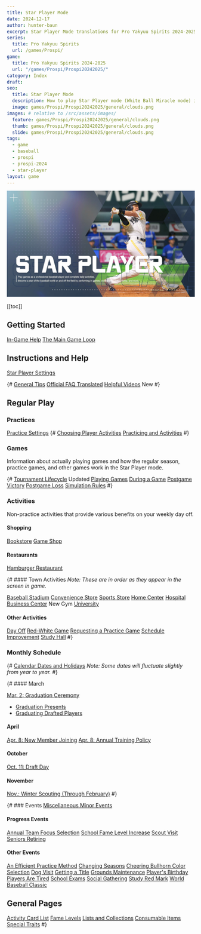 ```yaml
---
title: Star Player Mode
date: 2024-12-17
author: hunter-baun
excerpt: Star Player Mode translations for Pro Yakyuu Spirits 2024-2025
series:
  title: Pro Yakyuu Spirits
  url: /games/Prospi/
game: 
  title: Pro Yakyuu Spirits 2024-2025
  url: "/games/Prospi/Prospi20242025/"
category: Index
draft: 
seo:
  title: Star Player Mode
  description: How to play Star Player mode (White Ball Miracle mode) in Prospi 2024-2025
  image: games/Prospi/Prospi20242025/general/clouds.png
images: # relative to /src/assets/images/
  feature: games/Prospi/Prospi20242025/general/clouds.png
  thumb: games/Prospi/Prospi20242025/general/clouds.png
  slide: games/Prospi/Prospi20242025/general/clouds.png
tags:
  - game
  - baseball
  - prospi
  - prospi-2024
  - star-player
layout: game
---
```

![Star Player title card](/assets/images/games/Prospi/Prospi20242025/general/title-cards/title-card-star-player.png)

[[toc]]
<article class="prose max-w-xl lg:max-w-4xl lg:prose-lg">

## Getting Started
[In-Game Help](./General/Official-Help)
[The Main Game Loop](./General/Main-Game-Loop)

## Instructions and Help
[Star Player Settings](./General/Star-Player-Settings)

{# [General Tips](<./General>)
[Official FAQ Translated](./General/FAQ)
[Helpful Videos](./General/Helpful-Videos) <span class="badge badge-primary">New</span> #}

## Regular Play
### Practices
[Practice Settings](./General/Setting-Practice-Orders)
{# [Choosing Player Activities](./General/Player-Activities)
[Practicing and Activities](./General/Practicing) #}

### Games
Information about actually playing games and how the regular season, practice games, and other games work in the Star Player mode.

{# [Tournament Lifecycle](./Gameplay/Tournament-Bracket-Selection) <span class="badge badge-primary">Updated</span>
[Playing Games](Gameplay/Playing-Games)
[During a Game](./Gameplay/During-a-Game)
[Postgame Victory](./Gameplay/Postgame)
[Postgame Loss](./Gameplay/Losing-a-Game)
[Simulation Rules](Gameplay/Sim-Rules) #}

### Activities
Non-practice activities that provide various benefits on your weekly day off.

#### Shopping
[Bookstore](./Activities/Bookstore)
[Game Shop](./Activities/Game-Shop)

#### Restaurants
[Hamburger Restaurant](./Activities/Hamburger-Restaurant)

{# #### Town Activities
*Note: These are in order as they appear in the screen in game.*

[Baseball Stadium](./Activities/Stadium)
[Convenience Store](./Activities/Konbini)
[Sports Store](./Activities/Sports-Store)
[Home Center](./Activities/Home-Center)
[Hospital](./Activities/Hospital)
[Business Center](./Activities/Business-Center) <span class="badge badge-primary">New</span>
Gym
[University](./Activities/University)

#### Other Activities
[Day Off](./Activities/Day-Off)
[Red-White Game](./Activities/Red-White-Game)
[Requesting a Practice Game](./Activities/Requesting-a-Practice-Game)
[Schedule Improvement](./Activities/Schedule-Improvement)
[Study Hall](./Activities/Study-Hall) #}

### Monthly Schedule
{# [Calendar Dates and Holidays](./General/Holidays-Key-Dates)
*Note: Some dates will fluctuate slightly from year to year.* #}

{# #### March

[Mar. 2: Graduation Ceremony](./Monthly/March/Graduation-Ceremony/)
* [Graduation Presents](./Monthly/March/Graduation-Presents)
* [Graduating Drafted Players](./Monthly/March/Graduating-Drafted-Players)

#### April
[Apr. 8: New Member Joining](./Monthly/April/New-Member-Joining)
[Apr. 8: Annual Training Policy](./Monthly/April/Annual-Training-Policy)

#### October
[Oct. 11: Draft Day](./Monthly/October/Draft-Day)

#### November
[Nov.: Winter Scouting (Through February)](./Monthly/November/Winter-Scouting) #}

{# ### Events
[Miscellaneous Minor Events](./Events/Minor-Events)

#### Progress Events
[Annual Team Focus Selection](./Events/Annual-Team-Focus)
[School Fame Level Increase](./Events/School-Fame-Increase)
[Scout Visit](./Events/Scout-Visit)
[Seniors Retiring](./Events/Seniors-Retiring)

#### Other Events
[An Efficient Practice Method](./Events/Efficient-Practice-Method)
[Changing Seasons](./Events/Changing-Seasons)
[Cheering Bullhorn Color Selection](./Events/Bullhorn-Color-Selection)
[Dog Visit](./Events/Dog-Visit)
[Getting a Title](./Events/Getting-a-Title)
[Grounds Maintenance](Events/Grounds-Maintenance)
[Player's Birthday](./Events/Player-Birthday)
[Players Are Tired](./Events/Players-Tired)
[School Exams](./Events/School-Exams)
[Social Gathering](./Events/Social-Gathering)
[Study Red Mark](./Events/Study-Red-Mark)
[World Baseball Classic](./Events/World-Baseball-Classic)

## General Pages
[Activity Card List](./General/Practice-Activity-Cards)
[Fame Levels](./General/Fame-Levels)
[Lists and Collections](./General/Lists)
[Consumable Items](./General/Items)
[Special Traits](./General/Manager-Training-Skills) #}

</article>